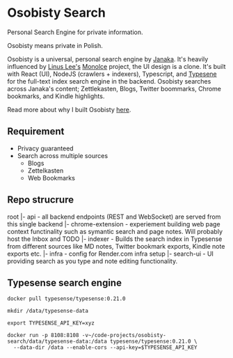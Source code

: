 # Osobisty Search

Personal Search Engine for private information.

Osobisty means private in Polish.

Osobisty is a universal, personal search engine by [Janaka](https://janaka.dev). It's heavily influenced by [Linus Lee's](https://thesephist.com/) [Monolce](https://github.com/thesephist/monocle) project, the UI design is a clone. It's built with React (UI), NodeJS (crawlers + indexers), Typescript, and [Typesene](https://typesense.org) for the full-text index search engine in the backend. Osobisty searches across Janaka's content; Zettlekasten, Blogs, Twitter boommarks, Chrome bookmarks, and Kindle highlights.

Read more about why I built Osobisty [here](https://janaka.dev/introducing-osobisty-universal-personal-search-engine/).

## Requirement

- Privacy guaranteed
- Search across multiple sources
  - Blogs
  - Zettelkasten
  - Web Bookmarks

## Repo strucrure 

root
|- api - all backend endpoints (REST and WebSocket) are served from this single backend
|- chrome-extension - experiement building web page context functinality such as symantic search and page notes. Will probably host the Inbox and TODO
|- indexer - Builds the search index in Typesense from different sources like MD notes, Twitter bookmark exports, Kindle note exports etc.
|- infra - config for Render.com infra setup
|- search-ui - UI providing search as you type and note editing functionality.

## Typesense search engine

```shell
docker pull typesense/typesense:0.21.0
```

```shell
mkdir /data/typesense-data

export TYPESENSE_API_KEY=xyz

docker run -p 8108:8108 -v~/code-projects/osobisty-search/data/typesense-data:/data typesense/typesense:0.21.0 \
  --data-dir /data --enable-cors --api-key=$TYPESENSE_API_KEY
```
